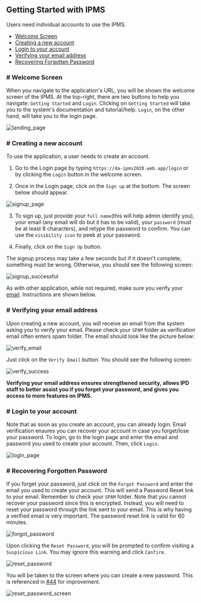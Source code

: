 ## Getting Started with IPMS

Users need individual accounts to use the IPMS.

- [Welcome Screen](#welcome-screen)
- [Creating a new account](#create-account)
- [Login to your account](#login)
- [Verifying your email address](#verify-email) 
- [Recovering Forgotten Password](#forgot-password)

### <a name="welcome-screen"></a># Welcome Screen

When you navigate to the application's URL, you will be shown the welcome screen of the IPMS. At the top-right, there are two buttons to help you navigate: `Getting Started` and `Login`. Clicking on `Getting Started` will take you to the system's documentation and tutorial/help. `Login`, on the other hand, will take you to the login page. 

![landing_page](https://user-images.githubusercontent.com/29625844/83469518-87efe000-a4b2-11ea-9f05-625b4ab080a9.png)

### <a name="create-account"></a># Creating a new account

To use the application, a user needs to create an account.

1. Go to the Login page by typing `https://da-ipms2020.web.app/login` or by clicking the `Login` button in the welcome screen.

2. Once in the Login page, click on the `Sign up` at the bottom. The screen below should appear.

![signup_page](https://user-images.githubusercontent.com/29625844/83469231-adc8b500-a4b1-11ea-81af-f7ded80b2214.png)

3. To sign up, just provide your `full name`(this will help admin identify you), your email (any email will do but it has to be valid), your `password` (must be at least 8 characters), and retype the password to confirm. You can use the `visibility icon` to peek at your password.

4. Finally, click on the `Sign Up` button.

The signup process may take a few seconds but if it doesn't complete, something must be wrong. Otherwise, you should see the following screen:

![signup_successful](https://user-images.githubusercontent.com/29625844/83471739-0e5af080-a4b8-11ea-86c5-30bacc7d88fc.png)

As with other application, while not required, make sure you verify your [email](#verify-email). Instructions are shown below.

### <a name="verify-email"></a># Verifying your email address

Upon creating a new account, you will receive an email from the system asking you to verify your email. Please check your `SPAM` folder as verification email often enters spam folder. The email should look like the picture below:

![verify_email](https://user-images.githubusercontent.com/29625844/83473313-d6ee4300-a4bb-11ea-96cd-3591f76c62fe.png)

Just click on the `Verify Email` button. You should see the following screen:

![verify_success](https://user-images.githubusercontent.com/29625844/83473052-43b50d80-a4bb-11ea-9078-2a5593091643.png)

**Verifying your email address ensures strengthened security, allows IPD staff to better assist you if you forget your password, and gives you access to more features on IPMS.**

### <a name="login"></a># Login to your account

Note that as soon as you create an account, you can already login. Email verification ensures you can recover your account in case you forget/lose your password. To login, go to the login page and enter the email and password you used to create your account. Then, click `Login`.

![login_page](https://user-images.githubusercontent.com/29625844/83469362-10ba4c00-a4b2-11ea-812d-305e5aa3641c.png)

### <a name="forgot-password"></a># Recovering Forgotten Password

If you forget your password, just click on the `Forgot Password` and enter the email you used to create your account. This will send a Password Reset link to your email. Remember to check your `SPAM` folder. Note that you cannot recover your password since this is encrypted. Instead, you will need to reset your password through the link sent to your email. This is why having a verified email is very important. The password reset link is valid for 60 minutes.

![forgot_password](https://user-images.githubusercontent.com/29625844/83469416-39dadc80-a4b2-11ea-8ac8-fde7c4755c4b.png)

Upon clicking the `Reset Password`, you will be prompted to confirm visiting a `Suspicious Link`. You may ignore this warning and click `Confirm.`

![reset_password](https://user-images.githubusercontent.com/29625844/83474529-d60ae080-a4be-11ea-8f7d-4232b54ff963.png)

You will be taken to the screen where you can create a new password. This is referenced in [#44](https://github.com/mlab817/q-pipol/issues/44#issue-628861813) for improvement.

![reset_password_screen](https://user-images.githubusercontent.com/29625844/83474789-7103ba80-a4bf-11ea-815c-660f05219365.png)
